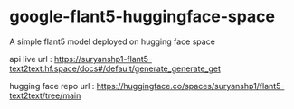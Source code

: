 # google-flant5-huggingface-space
A simple flant5 model deployed on hugging face space


api live url : https://suryanshp1-flant5-text2text.hf.space/docs#/default/generate_generate_get

hugging face repo url : https://huggingface.co/spaces/suryanshp1/flant5-text2text/tree/main
